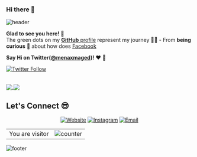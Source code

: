 

<!---
menaxmaged/menaxmaged is a ✨ special ✨ repository because its `README.md` (this file) appears on your GitHub profile.
You can click the Preview link to take a look at your changes.
--->
### Hi there 👋

![header](https://capsule-render.vercel.app/api?type=wave&color=gradient&height=280&section=header&text=Hi%20there%20👋&fontSize=90)


**Glad to see you here!** :star_struck: <br> The green dots on my [**GitHub** profile](https://github.com/menaxmaged?tab=repositories) represent my journey :running_man: - From **being curious** :thinking: about how does [Facebook](https://www.facebook.com/menamaged69/) 


**Say Hi on Twitter([@menaxmaged](https://twitter.com/menaxmaged))!** :heart: 💬

[![Twitter Follow](https://img.shields.io/twitter/follow/menaxmaged?style=social)](https://twitter.com/menaxmaged)
<!--
**pavlyhalim/pavlyhalim** is a ✨ _special_ ✨ repository because its `README.md` (this file) appears on your GitHub profile.
Here are some ideas to get you started:
- 🔭 I’m currently working on AI Project:heart:
- 🌱 I’m currently learning Computer vision
- 👯 I’m looking to collaborate with My Friends
- 🤔 I’m looking for help on finding a jop
- 💬 Ask me about Skills
- 📫 How to reach me: Facebook
- 😄 Pronouns: he/his/him
- ⚡ Fun fact: Almost any powered with electricity needs to be coded. Can you imagine?!
-->

<br/>
<a href="https://github.com/menaxmaged">
  <img align="center" src="https://github-readme-stats.vercel.app/api?username=menaxmaged&theme=dracula&show_icons=true" />
  <img align="center" src="https://github-readme-stats.vercel.app/api/top-langs/?username=menaxmaged&theme=dracula" />
</a>

<br/>

## Let's Connect :sunglasses:
<p align="center">
<a href="https://www.codexeg.net/"><img alt="Website" src="https://img.shields.io/badge/Website-www.codexeg.net-blue?style=flat-square&logo=google-chrome"></a>
<a href="www.linkedin.com/in/menaxmaged><img alt="LinkedIn" src="https://img.shields.io/badge/LinkedIn-Mena%20Maged-blue?style=flat-square&logo=linkedin"></a> 
<a href="https://www.instagram.com/mena_maged69/"><img alt="Instagram" src="https://img.shields.io/badge/Instagram-Mena%20Maged-blue?style=flat-square&logo=instagram"></a>
<a href="mailto:mena.maged@codexeg.net"><img alt="Email" src="https://img.shields.io/badge/Email-mena.maged@codexeg.net-blue?style=flat-square&logo=gmail"></a>
</p>


<table>
  <tr>
    <td>You are visitor</td>
    <td><img src="https://profile-counter.glitch.me/menaxmaged/count.svg" alt="counter" /></td>
  </tr>
</table>

![footer](https://capsule-render.vercel.app/api?type=wave&color=gradient&height=150&section=footer)
